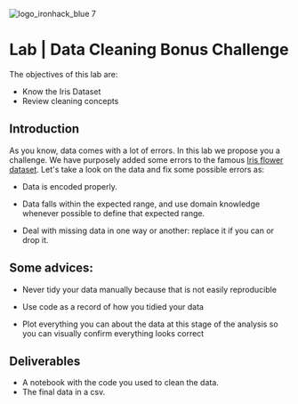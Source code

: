 ![logo_ironhack_blue 7](https://user-images.githubusercontent.com/23629340/40541063-a07a0a8a-601a-11e8-91b5-2f13e4e6b441.png)

# Lab | Data Cleaning Bonus Challenge
The objectives of this lab are:
* Know the Iris Dataset 
* Review cleaning concepts

## Introduction
As you know, data comes with a lot of errors. In this lab we propose you a challenge. We have purposely added some errors to the famous [Iris flower dataset](https://en.wikipedia.org/wiki/Iris_flower_data_set). Let's take a look on the data and fix some possible errors as:
* Data is encoded properly.

* Data falls within the expected range, and use domain knowledge whenever possible to define that expected range.

* Deal with missing data in one way or another: replace it if you can or drop it.


## Some advices:

* Never tidy your data manually because that is not easily reproducible

* Use code as a record of how you tidied your data

* Plot everything you can about the data at this stage of the analysis so you can visually confirm everything looks correct

## Deliverables
* A notebook with the code you used to clean the data.
* The final data in a csv.
